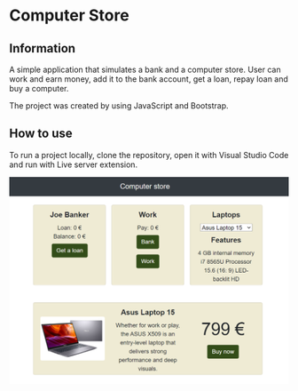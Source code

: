 # Computer Store
 
## Information
 
A simple application that simulates a bank and a computer store. User can work and earn money, 
add it to the bank account, get a loan, repay loan and buy a computer.
 
The project was created by using JavaScript and Bootstrap. 
 
 
## How to use
 
To run a project locally, clone the repository, open it with Visual Studio Code and run with Live server extension. 


![image oh the homepage](https://github.com/paularintaharri/ComputerStore/blob/master/resources/computerstore_ui.png)
